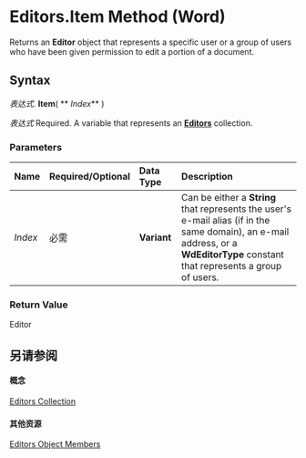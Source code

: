 
# Editors.Item Method (Word)

Returns an  **Editor** object that represents a specific user or a group of users who have been given permission to edit a portion of a document.


## Syntax

 _表达式_. **Item**( ** _Index_** )

 _表达式_ Required. A variable that represents an **[Editors](acce718a-e3c1-deac-8b7f-fd8a5a9e47c6.md)** collection.


### Parameters



|**Name**|**Required/Optional**|**Data Type**|**Description**|
|:-----|:-----|:-----|:-----|
| _Index_|必需|**Variant**| Can be either a **String** that represents the user's e-mail alias (if in the same domain), an e-mail address, or a **WdEditorType** constant that represents a group of users.|

### Return Value

Editor


## 另请参阅


#### 概念


[Editors Collection](acce718a-e3c1-deac-8b7f-fd8a5a9e47c6.md)
#### 其他资源


[Editors Object Members](http://msdn.microsoft.com/library/dcb26f83-bbff-8d3a-2493-f7d87ce40d21%28Office.15%29.aspx)